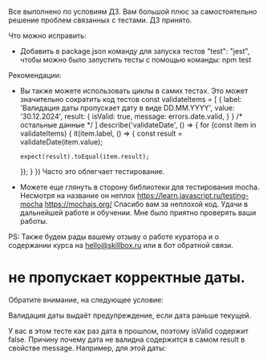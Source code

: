 Все выполнено по условиям ДЗ. Вам большой плюс за самостоятельно решение проблем связанных с тестами. ДЗ принято.

Что можно исправить:
- Добавить в package.json команду для запуска тестов "test": "jest", чтобы можно было запустить тесты с помощью команды:
npm test


Рекомендации:
- Вы также можете использовать циклы в самих тестах. Это может значительно сократить код тестов
const validateItems = [
  {
    label: 'Валидация даты пропускает дату в виде DD.MM.YYYY',
    value: '30.12.2024',
    result: {
      isValid: true,
      message: errors.date.valid,
    }
  }
  /* остальные данные */
]
describe('validateDate', () => {
  for (const item in validateItems) {
    it(item.label, () => {
      const result = validateDate(item.value);

      expect(result).toEqual(item.result);
    });
  }
})
Часто это облегчает тестирование.

- Можете еще глянуть в сторону библиотеки для тестирования mocha. Несмотря на название он неплох
https://learn.javascript.ru/testing-mocha
https://mochajs.org/
Спасибо вам за неплохой код. Удачи в дальнейшей работе и обучении. Мне было приятно проверять ваши работы.

PS: Также будем рады вашему отзыву о работе куратора и о содержании курса на hello@skillbox.ru или в бот обратной связи.

# не пропускает корректные даты.
Обратите внимание, на следующее условие:

Валидация даты выдаёт предупреждение, если дата раньше текущей.

У вас в этом тесте как раз дата в прошлом, поэтому isValid содержит false. Причину почему дата не валидна содержится в самом result в свойстве message. Например, для этой даты:
